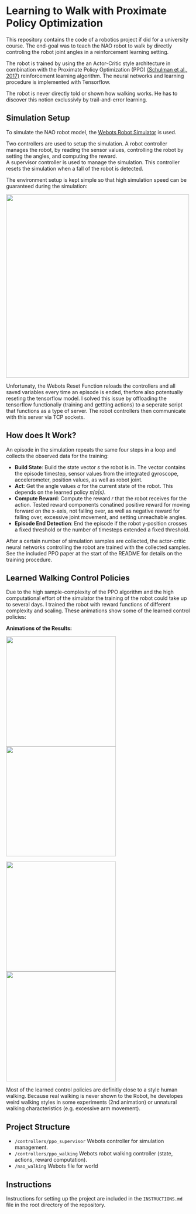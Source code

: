 # Learning to Walk with Proximate Policy Optimization

This repository contains the code of a robotics project if did for a university course. 
The end-goal was to teach the NAO robot to walk by directly controling the robot joint angles in a reinforcement learning setting. 

The robot is trained by using the an Actor-Critic style architecture in combination with the Proximate Policy Optimization (PPO) [(Schulman et al., 2017)](https://arxiv.org/abs/1707.06347) reinforcement learning algorithm. The neural networks and learning procedure is implemented with Tensorflow. 

The robot is never directly told or shown how walking works. He has to discover this notion exclussivly by trail-and-error learning. 

## Simulation Setup

To simulate the NAO robot model, the [Webots Robot Simulator](https://github.com/cyberbotics/webots) is used.

Two controllers are used to setup the simulation. A robot controller manages the robot, by reading the sensor values, controlling the robot by setting the angles, and computing the reward.   
A supervisor controller is used to manage the simulation. This controller resets the simulation when a fall of the robot is detected.

The environment setup is kept simple so that high simulation speed can be guaranteed during the simulation:

<img src="https://imgur.com/8ty6NKE.png" width="500">

Unfortunaty, the Webots Reset Function reloads the controllers and all saved variables every time an episode is ended, therfore also potentually reseting the tensorflow model. I solved this issue by offloading the tensorflow functionaliy (training and gettting actions) to a seperate script that functions as a type of server. 
The robot controllers then communicate with this server via TCP sockets. 

## How does It Work?

An episode in the simulation repeats the same four steps in a loop and collects the observed data for the training:

* __Build State__: Build the state vector _s_ the robot is in. The vector contains the episode timestep, sensor values from the integrated gyroscope, accelerometer, position values, as well as robot joint. 
* __Act__: Get the angle values _a_ for the current state of the robot. This depends on the learned policy _π(a|s)_. 
* __Compute Reward__: Compute the reward _r_ that the robot receives for the action. Tested reward components conatined positive reward for moving forward on the x-axis, not falling over, as well as negative reward for falling over, excessive joint movement, and setting unreachable angles. 
* __Episode End Detection__: End the episode if the robot y-position crosses a fixed threshold or the number of timesteps extended a fixed threshold. 

After a certain number of simulation samples are collected, the actor-critic neural networks controlling the robot are trained with the collected samples. See the included PPO paper at the start of the README for details on the training procedure. 


## Learned Walking Control Policies

Due to the high sample-complexity of the PPO algorithm and the high computational effort of the simulator the training of the robot could take up to several days. I trained the robot with reward functions of different complexity and scaling. These animations show some of the learned control policies: 

__Animations of the Results:__

<img src="https://i.imgur.com/pDDrpUt.gif" width="300"> <img src="https://i.imgur.com/bhKBZWf.gif" width="300">

<img src="https://i.imgur.com/QojydTD.gif" width="300"> <img src="https://i.imgur.com/xUft4MM.gif" width="300">

Most of the learned control policies are definitly close to a style human walking. Because real walking is never shown to the Robot, he developes weird walking styles in some experiments (2nd animation) or unnatural walking characteristics (e.g. excessive arm movement).  


## Project Structure 

* `/controllers/ppo_supervisor` Webots controller for simulation management. 
* `/controllers/ppo_walking` Webots robot walking controller (state, actions, reward computation). 
* `/nao_walking` Webots file for world

## Instructions 

Instructions for setting up the project are included in the `INSTRUCTIONS.md` file in the root directory of the repository.  
